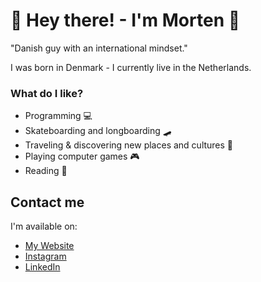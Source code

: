 # 👋 Hey there! - I'm Morten 👋

"Danish guy with an international mindset."

I was born in Denmark - I currently live in the Netherlands.


### What do I like?

- Programming 💻
- Skateboarding and longboarding 🛹
- Traveling & discovering new places and cultures 🧳
- Playing computer games 🎮
- Reading 📖


## Contact me

I'm available on:

- [My Website](https://morten.broesby.dk/)
- [Instagram](https://www.instagram.com/mortenbroesby/)
- [LinkedIn](https://www.linkedin.com/in/morten-broesby-olsen/)
